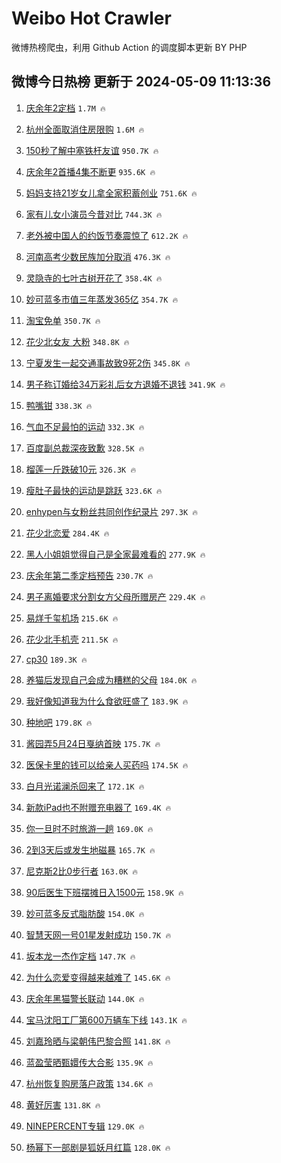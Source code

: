 # Weibo Hot Crawler 



微博热榜爬虫，利用 Github Action 的调度脚本更新 BY PHP 


## 微博今日热榜 更新于 2024-05-09 11:13:36 
1. [庆余年2定档](https://s.weibo.com/weibo?q=%23%E5%BA%86%E4%BD%99%E5%B9%B42%E5%AE%9A%E6%A1%A3%23&t=31&band_rank=1&Refer=top) `1.7M 🔥` 

1. [杭州全面取消住房限购](https://s.weibo.com/weibo?q=%23%E6%9D%AD%E5%B7%9E%E5%85%A8%E9%9D%A2%E5%8F%96%E6%B6%88%E4%BD%8F%E6%88%BF%E9%99%90%E8%B4%AD%23&t=31&band_rank=2&Refer=top) `1.6M 🔥` 

1. [150秒了解中塞铁杆友谊](https://s.weibo.com/weibo?q=%23150%E7%A7%92%E4%BA%86%E8%A7%A3%E4%B8%AD%E5%A1%9E%E9%93%81%E6%9D%86%E5%8F%8B%E8%B0%8A%23&t=31&band_rank=3&Refer=top) `950.7K 🔥` 

1. [庆余年2首播4集不断更](https://s.weibo.com/weibo?q=%23%E5%BA%86%E4%BD%99%E5%B9%B42%E9%A6%96%E6%92%AD4%E9%9B%86%E4%B8%8D%E6%96%AD%E6%9B%B4%23&t=31&band_rank=4&Refer=top) `935.6K 🔥` 

1. [妈妈支持21岁女儿拿全家积蓄创业](https://s.weibo.com/weibo?q=%23%E5%A6%88%E5%A6%88%E6%94%AF%E6%8C%8121%E5%B2%81%E5%A5%B3%E5%84%BF%E6%8B%BF%E5%85%A8%E5%AE%B6%E7%A7%AF%E8%93%84%E5%88%9B%E4%B8%9A%23&t=31&band_rank=5&Refer=top) `751.6K 🔥` 

1. [家有儿女小演员今昔对比](https://s.weibo.com/weibo?q=%E5%AE%B6%E6%9C%89%E5%84%BF%E5%A5%B3%E5%B0%8F%E6%BC%94%E5%91%98%E4%BB%8A%E6%98%94%E5%AF%B9%E6%AF%94&t=31&band_rank=6&Refer=top) `744.3K 🔥` 

1. [老外被中国人的约饭节奏震惊了](https://s.weibo.com/weibo?q=%23%E8%80%81%E5%A4%96%E8%A2%AB%E4%B8%AD%E5%9B%BD%E4%BA%BA%E7%9A%84%E7%BA%A6%E9%A5%AD%E8%8A%82%E5%A5%8F%E9%9C%87%E6%83%8A%E4%BA%86%23&t=31&band_rank=7&Refer=top) `612.2K 🔥` 

1. [河南高考少数民族加分取消](https://s.weibo.com/weibo?q=%23%E6%B2%B3%E5%8D%97%E9%AB%98%E8%80%83%E5%B0%91%E6%95%B0%E6%B0%91%E6%97%8F%E5%8A%A0%E5%88%86%E5%8F%96%E6%B6%88%23&t=31&band_rank=8&Refer=top) `476.3K 🔥` 

1. [灵隐寺的七叶古树开花了](https://s.weibo.com/weibo?q=%23%E7%81%B5%E9%9A%90%E5%AF%BA%E7%9A%84%E4%B8%83%E5%8F%B6%E5%8F%A4%E6%A0%91%E5%BC%80%E8%8A%B1%E4%BA%86%23&t=31&band_rank=9&Refer=top) `358.4K 🔥` 

1. [妙可蓝多市值三年蒸发365亿](https://s.weibo.com/weibo?q=%23%E5%A6%99%E5%8F%AF%E8%93%9D%E5%A4%9A%E5%B8%82%E5%80%BC%E4%B8%89%E5%B9%B4%E8%92%B8%E5%8F%91365%E4%BA%BF%23&t=31&band_rank=10&Refer=top) `354.7K 🔥` 

1. [淘宝免单](https://s.weibo.com/weibo?q=%E6%B7%98%E5%AE%9D%E5%85%8D%E5%8D%95&t=31&band_rank=11&Refer=top) `350.7K 🔥` 

1. [花少北女友 大粉](https://s.weibo.com/weibo?q=%E8%8A%B1%E5%B0%91%E5%8C%97%E5%A5%B3%E5%8F%8B%20%E5%A4%A7%E7%B2%89&t=31&band_rank=12&Refer=top) `348.8K 🔥` 

1. [宁夏发生一起交通事故致9死2伤](https://s.weibo.com/weibo?q=%23%E5%AE%81%E5%A4%8F%E5%8F%91%E7%94%9F%E4%B8%80%E8%B5%B7%E4%BA%A4%E9%80%9A%E4%BA%8B%E6%95%85%E8%87%B49%E6%AD%BB2%E4%BC%A4%23&t=31&band_rank=13&Refer=top) `345.8K 🔥` 

1. [男子称订婚给34万彩礼后女方退婚不退钱](https://s.weibo.com/weibo?q=%23%E7%94%B7%E5%AD%90%E7%A7%B0%E8%AE%A2%E5%A9%9A%E7%BB%9934%E4%B8%87%E5%BD%A9%E7%A4%BC%E5%90%8E%E5%A5%B3%E6%96%B9%E9%80%80%E5%A9%9A%E4%B8%8D%E9%80%80%E9%92%B1%23&t=31&band_rank=14&Refer=top) `341.9K 🔥` 

1. [鸭嘴钳](https://s.weibo.com/weibo?q=%E9%B8%AD%E5%98%B4%E9%92%B3&t=31&band_rank=15&Refer=top) `338.3K 🔥` 

1. [气血不足最怕的运动](https://s.weibo.com/weibo?q=%E6%B0%94%E8%A1%80%E4%B8%8D%E8%B6%B3%E6%9C%80%E6%80%95%E7%9A%84%E8%BF%90%E5%8A%A8&t=31&band_rank=16&Refer=top) `332.3K 🔥` 

1. [百度副总裁深夜致歉](https://s.weibo.com/weibo?q=%23%E7%99%BE%E5%BA%A6%E5%89%AF%E6%80%BB%E8%A3%81%E6%B7%B1%E5%A4%9C%E8%87%B4%E6%AD%89%23&t=31&band_rank=17&Refer=top) `328.5K 🔥` 

1. [榴莲一斤跌破10元](https://s.weibo.com/weibo?q=%23%E6%A6%B4%E8%8E%B2%E4%B8%80%E6%96%A4%E8%B7%8C%E7%A0%B410%E5%85%83%23&t=31&band_rank=18&Refer=top) `326.3K 🔥` 

1. [瘦肚子最快的运动是跳跃](https://s.weibo.com/weibo?q=%23%E7%98%A6%E8%82%9A%E5%AD%90%E6%9C%80%E5%BF%AB%E7%9A%84%E8%BF%90%E5%8A%A8%E6%98%AF%E8%B7%B3%E8%B7%83%23&t=31&band_rank=19&Refer=top) `323.6K 🔥` 

1. [enhypen与女粉丝共同创作纪录片](https://s.weibo.com/weibo?q=%23enhypen%E4%B8%8E%E5%A5%B3%E7%B2%89%E4%B8%9D%E5%85%B1%E5%90%8C%E5%88%9B%E4%BD%9C%E7%BA%AA%E5%BD%95%E7%89%87%23&t=31&band_rank=20&Refer=top) `297.3K 🔥` 

1. [花少北恋爱](https://s.weibo.com/weibo?q=%E8%8A%B1%E5%B0%91%E5%8C%97%E6%81%8B%E7%88%B1&t=31&band_rank=21&Refer=top) `284.4K 🔥` 

1. [黑人小姐姐觉得自己是全家最难看的](https://s.weibo.com/weibo?q=%E9%BB%91%E4%BA%BA%E5%B0%8F%E5%A7%90%E5%A7%90%E8%A7%89%E5%BE%97%E8%87%AA%E5%B7%B1%E6%98%AF%E5%85%A8%E5%AE%B6%E6%9C%80%E9%9A%BE%E7%9C%8B%E7%9A%84&t=31&band_rank=22&Refer=top) `277.9K 🔥` 

1. [庆余年第二季定档预告](https://s.weibo.com/weibo?q=%23%E5%BA%86%E4%BD%99%E5%B9%B4%E7%AC%AC%E4%BA%8C%E5%AD%A3%E5%AE%9A%E6%A1%A3%E9%A2%84%E5%91%8A%23&t=31&band_rank=23&Refer=top) `230.7K 🔥` 

1. [男子离婚要求分割女方父母所赠房产](https://s.weibo.com/weibo?q=%23%E7%94%B7%E5%AD%90%E7%A6%BB%E5%A9%9A%E8%A6%81%E6%B1%82%E5%88%86%E5%89%B2%E5%A5%B3%E6%96%B9%E7%88%B6%E6%AF%8D%E6%89%80%E8%B5%A0%E6%88%BF%E4%BA%A7%23&t=31&band_rank=24&Refer=top) `229.4K 🔥` 

1. [易烊千玺机场](https://s.weibo.com/weibo?q=%E6%98%93%E7%83%8A%E5%8D%83%E7%8E%BA%E6%9C%BA%E5%9C%BA&t=31&band_rank=25&Refer=top) `215.6K 🔥` 

1. [花少北手机壳](https://s.weibo.com/weibo?q=%E8%8A%B1%E5%B0%91%E5%8C%97%E6%89%8B%E6%9C%BA%E5%A3%B3&t=31&band_rank=26&Refer=top) `211.5K 🔥` 

1. [cp30](https://s.weibo.com/weibo?q=cp30&t=31&band_rank=27&Refer=top) `189.3K 🔥` 

1. [养猫后发现自己会成为糟糕的父母](https://s.weibo.com/weibo?q=%23%E5%85%BB%E7%8C%AB%E5%90%8E%E5%8F%91%E7%8E%B0%E8%87%AA%E5%B7%B1%E4%BC%9A%E6%88%90%E4%B8%BA%E7%B3%9F%E7%B3%95%E7%9A%84%E7%88%B6%E6%AF%8D%23&t=31&band_rank=28&Refer=top) `184.0K 🔥` 

1. [我好像知道我为什么食欲旺盛了](https://s.weibo.com/weibo?q=%23%E6%88%91%E5%A5%BD%E5%83%8F%E7%9F%A5%E9%81%93%E6%88%91%E4%B8%BA%E4%BB%80%E4%B9%88%E9%A3%9F%E6%AC%B2%E6%97%BA%E7%9B%9B%E4%BA%86%23&t=31&band_rank=29&Refer=top) `183.9K 🔥` 

1. [种地吧](https://s.weibo.com/weibo?q=%E7%A7%8D%E5%9C%B0%E5%90%A7&t=31&band_rank=30&Refer=top) `179.8K 🔥` 

1. [酱园弄5月24日戛纳首映](https://s.weibo.com/weibo?q=%23%E9%85%B1%E5%9B%AD%E5%BC%845%E6%9C%8824%E6%97%A5%E6%88%9B%E7%BA%B3%E9%A6%96%E6%98%A0%23&t=31&band_rank=31&Refer=top) `175.7K 🔥` 

1. [医保卡里的钱可以给亲人买药吗](https://s.weibo.com/weibo?q=%23%E5%8C%BB%E4%BF%9D%E5%8D%A1%E9%87%8C%E7%9A%84%E9%92%B1%E5%8F%AF%E4%BB%A5%E7%BB%99%E4%BA%B2%E4%BA%BA%E4%B9%B0%E8%8D%AF%E5%90%97%23&t=31&band_rank=32&Refer=top) `174.5K 🔥` 

1. [白月光诺澜杀回来了](https://s.weibo.com/weibo?q=%23%E7%99%BD%E6%9C%88%E5%85%89%E8%AF%BA%E6%BE%9C%E6%9D%80%E5%9B%9E%E6%9D%A5%E4%BA%86%23&t=31&band_rank=33&Refer=top) `172.1K 🔥` 

1. [新款iPad也不附赠充电器了](https://s.weibo.com/weibo?q=%23%E6%96%B0%E6%AC%BEiPad%E4%B9%9F%E4%B8%8D%E9%99%84%E8%B5%A0%E5%85%85%E7%94%B5%E5%99%A8%E4%BA%86%23&t=31&band_rank=34&Refer=top) `169.4K 🔥` 

1. [你一旦时不时旅游一趟](https://s.weibo.com/weibo?q=%E4%BD%A0%E4%B8%80%E6%97%A6%E6%97%B6%E4%B8%8D%E6%97%B6%E6%97%85%E6%B8%B8%E4%B8%80%E8%B6%9F&t=31&band_rank=35&Refer=top) `169.0K 🔥` 

1. [2到3天后或发生地磁暴](https://s.weibo.com/weibo?q=%232%E5%88%B03%E5%A4%A9%E5%90%8E%E6%88%96%E5%8F%91%E7%94%9F%E5%9C%B0%E7%A3%81%E6%9A%B4%23&t=31&band_rank=36&Refer=top) `165.7K 🔥` 

1. [尼克斯2比0步行者](https://s.weibo.com/weibo?q=%23%E5%B0%BC%E5%85%8B%E6%96%AF2%E6%AF%940%E6%AD%A5%E8%A1%8C%E8%80%85%23&t=31&band_rank=37&Refer=top) `163.0K 🔥` 

1. [90后医生下班摆摊日入1500元](https://s.weibo.com/weibo?q=%2390%E5%90%8E%E5%8C%BB%E7%94%9F%E4%B8%8B%E7%8F%AD%E6%91%86%E6%91%8A%E6%97%A5%E5%85%A51500%E5%85%83%23&t=31&band_rank=38&Refer=top) `158.9K 🔥` 

1. [妙可蓝多反式脂肪酸](https://s.weibo.com/weibo?q=%E5%A6%99%E5%8F%AF%E8%93%9D%E5%A4%9A%E5%8F%8D%E5%BC%8F%E8%84%82%E8%82%AA%E9%85%B8&t=31&band_rank=39&Refer=top) `154.0K 🔥` 

1. [智慧天网一号01星发射成功](https://s.weibo.com/weibo?q=%23%E6%99%BA%E6%85%A7%E5%A4%A9%E7%BD%91%E4%B8%80%E5%8F%B701%E6%98%9F%E5%8F%91%E5%B0%84%E6%88%90%E5%8A%9F%23&t=31&band_rank=40&Refer=top) `150.7K 🔥` 

1. [坂本龙一杰作定档](https://s.weibo.com/weibo?q=%23%E5%9D%82%E6%9C%AC%E9%BE%99%E4%B8%80%E6%9D%B0%E4%BD%9C%E5%AE%9A%E6%A1%A3%23&t=31&band_rank=41&Refer=top) `147.7K 🔥` 

1. [为什么恋爱变得越来越难了](https://s.weibo.com/weibo?q=%23%E4%B8%BA%E4%BB%80%E4%B9%88%E6%81%8B%E7%88%B1%E5%8F%98%E5%BE%97%E8%B6%8A%E6%9D%A5%E8%B6%8A%E9%9A%BE%E4%BA%86%23&t=31&band_rank=42&Refer=top) `145.6K 🔥` 

1. [庆余年黑猫警长联动](https://s.weibo.com/weibo?q=%23%E5%BA%86%E4%BD%99%E5%B9%B4%E9%BB%91%E7%8C%AB%E8%AD%A6%E9%95%BF%E8%81%94%E5%8A%A8%23&t=31&band_rank=43&Refer=top) `144.0K 🔥` 

1. [宝马沈阳工厂第600万辆车下线](https://s.weibo.com/weibo?q=%23%E5%AE%9D%E9%A9%AC%E6%B2%88%E9%98%B3%E5%B7%A5%E5%8E%82%E7%AC%AC600%E4%B8%87%E8%BE%86%E8%BD%A6%E4%B8%8B%E7%BA%BF%23&t=31&band_rank=44&Refer=top) `143.1K 🔥` 

1. [刘嘉玲晒与梁朝伟巴黎合照](https://s.weibo.com/weibo?q=%23%E5%88%98%E5%98%89%E7%8E%B2%E6%99%92%E4%B8%8E%E6%A2%81%E6%9C%9D%E4%BC%9F%E5%B7%B4%E9%BB%8E%E5%90%88%E7%85%A7%23&t=31&band_rank=45&Refer=top) `141.8K 🔥` 

1. [蓝盈莹晒甄嬛传大合影](https://s.weibo.com/weibo?q=%E8%93%9D%E7%9B%88%E8%8E%B9%E6%99%92%E7%94%84%E5%AC%9B%E4%BC%A0%E5%A4%A7%E5%90%88%E5%BD%B1&t=31&band_rank=46&Refer=top) `135.9K 🔥` 

1. [杭州恢复购房落户政策](https://s.weibo.com/weibo?q=%23%E6%9D%AD%E5%B7%9E%E6%81%A2%E5%A4%8D%E8%B4%AD%E6%88%BF%E8%90%BD%E6%88%B7%E6%94%BF%E7%AD%96%23&t=31&band_rank=47&Refer=top) `134.6K 🔥` 

1. [黄好厉害](https://s.weibo.com/weibo?q=%E9%BB%84%E5%A5%BD%E5%8E%89%E5%AE%B3&t=31&band_rank=48&Refer=top) `131.8K 🔥` 

1. [NINEPERCENT专辑](https://s.weibo.com/weibo?q=NINEPERCENT%E4%B8%93%E8%BE%91&t=31&band_rank=49&Refer=top) `129.0K 🔥` 

1. [杨幂下一部剧是狐妖月红篇](https://s.weibo.com/weibo?q=%23%E6%9D%A8%E5%B9%82%E4%B8%8B%E4%B8%80%E9%83%A8%E5%89%A7%E6%98%AF%E7%8B%90%E5%A6%96%E6%9C%88%E7%BA%A2%E7%AF%87%23&t=31&band_rank=50&Refer=top) `128.0K 🔥` 

